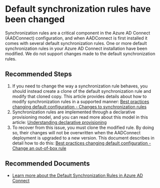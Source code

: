 <properties
	pageTitle="Default synchronization rules have been changed"
	description="Default synchronization rules have been changed"
	infoBubbleText="Found that some default synchronization rules have been modified. See details on the right"
	service="microsoft.aad.iam"
	resource="aadconnect"
	authors="neliceat"
	ms.author="neliceat"
	displayOrder="1"
	articleId="AADtoADSync_AADConnect_ASC_Default_Sync_Rules_Changed"
	diagnosticScenario=""
	selfHelpType="diagnostics"
	supportTopicIds="32404459"
	resourceTags=""
	productPesIds="14785"
	cloudEnvironments="public"
	ownershipId="ASEP_ContentService_Placeholder"
/>

# Default synchronization rules have been changed
<!--issueDescription-->
Synchronization rules are a critical component in the Azure AD Connect (AADConnect) configuration, and when AADConnect is first installed it comes with several default synchronization rules. One or more default synchronization rules in your Azure AD Connect installation have been modified. We do not support changes made to the default synchronization rules.
<!--/issueDescription-->

## **Recommended Steps**

1. If you need to change the way a synchronization rule behaves, you should instead create a clone of the default synchronization rule and modify that cloned copy. This article provides details about how to modify synchronization rules in a supported manner: [Best practices changing default configuration - Changes to synchronization rules](https://docs.microsoft.com/azure/active-directory/connect/active-directory-aadconnectsync-best-practices-changing-default-configuration#changes-to-synchronization-rules)
2. Synchronization rules are implemented through a declarative provisioning  model, and you can read more about this model in this article: [Understanding declarative provisioning](https://docs.microsoft.com/azure/active-directory/connect/active-directory-aadconnectsync-understanding-declarative-provisioning)
3. To recover from this issue, you must clone the modified rule. By doing so, their changes will not be overwritten when the AADConnect deployment is upgraded to a new version. This document describes in detail how to do this: [Best practices changing default configuration - Change an out-of-box rule](https://docs.microsoft.com/azure/active-directory/connect/active-directory-aadconnectsync-best-practices-changing-default-configuration#change-an-out-of-box-rule) <br>


## **Recommended Documents**

* [Learn more about the Default Synchronization Rules in Azure AD Connect](https://docs.microsoft.com/azure/active-directory/connect/active-directory-aadconnectsync-understanding-default-configuration#synchronization-rule)<br>
